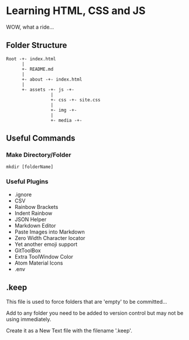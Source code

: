 # Learning HTML, CSS and JS
WOW, what a ride...

## Folder Structure
```text
Root -+- index.html
      |
      +- README.md
      |
      +- about -+- index.html
      |
      +- assets -+- js -+-
                 |
                 +- css -+- site.css
                 |
                 +- img -+-
                 |
                 +- media -+-
```

## Useful Commands


### Make Directory/Folder
``` shell
mkdir [folderName]
```

### Useful Plugins
- .ignore
- CSV
- Rainbow Brackets
- Indent Rainbow
- JSON Helper
- Markdown Editor
- Paste Images into Markdown
- Zero Width Character locator
- Yet another emoji support
- GitToolBox
- Extra ToolWindow Color
- Atom Material Icons
- .env

## .keep
This file is used to force folders that are 'empty' to be committed...

Add to any folder you need to be added to version control but may not be using immediately.

Create it as a New Text file with the filename '.keep'.

